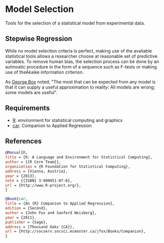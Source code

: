 # Model Selection
Tools for the selection of a statistical model from experimental data. 

## Stepwise Regression

While no model selection criteria is perfect, making use of the avaliable statistical
tools allows a researcher choose at reasonable set of predictive variables.   To remove
human bias, the selection process can be done by an autmoatic procedure in the form of a 
sequence such as F-tests or making use of theAkaike information criterion.

As [George Box](https://en.wikipedia.org/wiki/George_E._P._Box) noted,  "The most that can be expected from any model is that it can 
supply a useful approximation to reality: All models are wrong; some models are useful".

## Requirements
- [R](https://www.r-project.org/): environment for statistical computing and graphics
- [car](https://cran.r-project.org/web/packages/car/): Companion to Applied Regression

## References

```bibtex
@Manual{R,
title = {R: A Language and Environment for Statistical Computing},
author = {{R Core Team}},
organization = {R Foundation for Statistical Computing},
address = {Vienna, Austria},
year = {2013},
note = {{ISBN} 3-900051-07-0},
url = {http://www.R-project.org/},
}
```

```bibtex
@Book{car,
title = {An {R} Companion to Applied Regression},
edition = {Second},
author = {John Fox and Sanford Weisberg},
year = {2011},
publisher = {Sage},
address = {Thousand Oaks {CA}},
url = {http://socserv.socsci.mcmaster.ca/jfox/Books/Companion},
}
```
